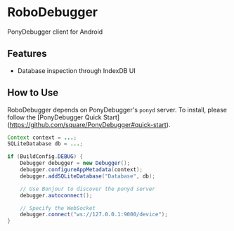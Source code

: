 # RoboDebugger

PonyDebugger client for Android

## Features
- Database inspection through IndexDB UI

## How to Use

RoboDebugger depends on PonyDebugger's `ponyd` server. To install,
please follow the [PonyDebugger Quick Start]
(https://github.com/square/PonyDebugger#quick-start).

```java
Context context = ...;
SQLiteDatabase db = ...;

if (BuildConfig.DEBUG) {
    Debugger debugger = new Debugger();
    debugger.configureAppMetadata(context);
    debugger.addSQLiteDatabase("Database", db);

    // Use Bonjour to discover the ponyd server
    debugger.autoconnect();

    // Specify the WebSocket
    debugger.connect("ws://127.0.0.1:9000/device");
}
```

